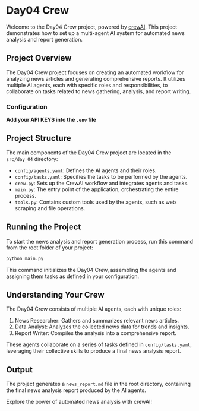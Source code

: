 # Day04 Crew

Welcome to the Day04 Crew project, powered by [crewAI](https://crewai.com). This project demonstrates how to set up a multi-agent AI system for automated news analysis and report generation.

## Project Overview

The Day04 Crew project focuses on creating an automated workflow for analyzing news articles and generating comprehensive reports. It utilizes multiple AI agents, each with specific roles and responsibilities, to collaborate on tasks related to news gathering, analysis, and report writing.

### Configuration

**Add your API KEYS into the `.env` file**

## Project Structure

The main components of the Day04 Crew project are located in the `src/day_04` directory:

- `config/agents.yaml`: Defines the AI agents and their roles.
- `config/tasks.yaml`: Specifies the tasks to be performed by the agents.
- `crew.py`: Sets up the CrewAI workflow and integrates agents and tasks.
- `main.py`: The entry point of the application, orchestrating the entire process.
- `tools.py`: Contains custom tools used by the agents, such as web scraping and file operations.

## Running the Project

To start the news analysis and report generation process, run this command from the root folder of your project:

```bash
python main.py
```

This command initializes the Day04 Crew, assembling the agents and assigning them tasks as defined in your configuration.

## Understanding Your Crew

The Day04 Crew consists of multiple AI agents, each with unique roles:

1. News Researcher: Gathers and summarizes relevant news articles.
2. Data Analyst: Analyzes the collected news data for trends and insights.
3. Report Writer: Compiles the analysis into a comprehensive report.

These agents collaborate on a series of tasks defined in `config/tasks.yaml`, leveraging their collective skills to produce a final news analysis report.

## Output

The project generates a `news_report.md` file in the root directory, containing the final news analysis report produced by the AI agents.

Explore the power of automated news analysis with crewAI!
